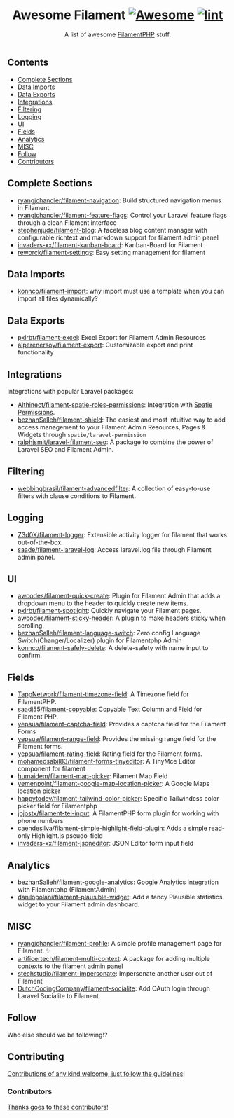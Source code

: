 <div align="center">

<!-- title -->

<!--lint ignore no-dead-urls-->

# Awesome Filament [![Awesome](https://awesome.re/badge.svg)](https://awesome.re) [![lint](https://github.com/spekulatius/awesome-filament/actions/workflows/lint.yaml/badge.svg)](https://github.com/spekulatius/awesome-filament/actions/workflows/lint.yaml)

<!-- subtitle -->

A list of awesome [FilamentPHP](https://github.com/filamentphp/filament) stuff.

<!-- image -->

<a href="" target="_blank" rel="noopener noreferrer">
  <img src="" />
</a>

<!-- description -->

</div>

<!-- TOC -->

## Contents

- [Complete Sections](#complete-sections)
- [Data Imports](#data-imports)
- [Data Exports](#data-exports)
- [Integrations](#integrations)
- [Filtering](#filtering)
- [Logging](#logging)
- [UI](#ui)
- [Fields](#fields)
- [Analytics](#analytics)
- [MISC](#misc)
- [Follow](#follow)
- [Contributors](#contributors)

<!-- CONTENT -->

## Complete Sections

 - [ryangjchandler/filament-navigation](https://github.com/ryangjchandler/filament-navigation): Build structured navigation menus in Filament.
 - [ryangjchandler/filament-feature-flags](https://github.com/ryangjchandler/filament-feature-flags): Control your Laravel feature flags through a clean Filament interface
 - [stephenjude/filament-blog](https://github.com/stephenjude/filament-blog): A faceless blog content manager with configurable richtext and markdown support for filament admin panel
 - [invaders-xx/filament-kanban-board](https://github.com/invaders-xx/filament-kanban-board): Kanban-Board for Filament
 - [reworck/filament-settings](https://github.com/reworck/filament-settings): Easy setting management for filament

## Data Imports

 - [konnco/filament-import](https://github.com/konnco/filament-import): why import must use a template when you can import all files dynamically?

## Data Exports

 - [pxlrbt/filament-excel](https://github.com/pxlrbt/filament-excel): Excel Export for Filament Admin Resources
 - [alperenersoy/filament-export](https://github.com/alperenersoy/filament-export): Customizable export and print functionality

## Integrations

Integrations with popular Laravel packages:

 - [Althinect/filament-spatie-roles-permissions](https://github.com/Althinect/filament-spatie-roles-permissions): Integration with [Spatie Permissions](https://github.com/spatie/laravel-permission).
 - [bezhanSalleh/filament-shield](https://github.com/bezhanSalleh/filament-shield): The easiest and most intuitive way to add access management to your Filament Admin Resources, Pages & Widgets through `spatie/laravel-permission`
 - [ralphjsmit/laravel-filament-seo](https://github.com/ralphjsmit/laravel-filament-seo): A package to combine the power of Laravel SEO and Filament Admin.


## Filtering

 - [webbingbrasil/filament-advancedfilter](https://github.com/webbingbrasil/filament-advancedfilter): A collection of easy-to-use filters with clause conditions to Filament.

## Logging

 - [Z3d0X/filament-logger](https://github.com/Z3d0X/filament-logger): Extensible activity logger for filament that works out-of-the-box.
 - [saade/filament-laravel-log](https://github.com/saade/filament-laravel-log): Access laravel.log file through Filament admin panel.

## UI

 - [awcodes/filament-quick-create](https://github.com/awcodes/filament-quick-create): Plugin for Filament Admin that adds a dropdown menu to the header to quickly create new items.
 - [pxlrbt/filament-spotlight](https://github.com/pxlrbt/filament-spotlight): Quickly navigate your Filament pages.
 - [awcodes/filament-sticky-header](https://github.com/awcodes/filament-sticky-header): A plugin to make headers sticky when scrolling.
 - [bezhanSalleh/filament-language-switch](https://github.com/bezhanSalleh/filament-language-switch): Zero config Language Switch(Changer/Localizer) plugin for Filamentphp Admin
 - [konnco/filament-safely-delete](https://github.com/konnco/filament-safely-delete): A delete-safety with name input to confirm.

## Fields

 - [TappNetwork/filament-timezone-field](https://github.com/TappNetwork/filament-timezone-field): A Timezone field for FilamentPHP.
 - [saadj55/filament-copyable](https://github.com/saadj55/filament-copyable): Copyable Text Column and Field for Filament PHP.
 - [yepsua/filament-captcha-field](https://github.com/yepsua/filament-captcha-field): Provides a captcha field for the Filament Forms
 - [yepsua/filament-range-field](https://github.com/yepsua/filament-range-field): Provides the missing range field for the Filament forms.
 - [yepsua/filament-rating-field](https://github.com/yepsua/filament-rating-field): Rating field for the Filament forms.
 - [mohamedsabil83/filament-forms-tinyeditor](https://github.com/mohamedsabil83/filament-forms-tinyeditor): A TinyMce Editor component for filament
 - [humaidem/filament-map-picker](https://github.com/humaidem/filament-map-picker): Filament Map Field
 - [yemenpoint/filament-google-map-location-picker](https://github.com/yemenpoint/filament-google-map-location-picker): A Google Maps location picker
 - [happytodev/filament-tailwind-color-picker](https://github.com/happytodev/filament-tailwind-color-picker): Specific Tailwindcss color picker field for Filamentphp
 - [jojostx/filament-tel-input](https://github.com/jojostx/filament-tel-input): A FilamentPHP form plugin for working with phone numbers
 - [caendesilva/filament-simple-highlight-field-plugin](https://github.com/caendesilva/filament-simple-highlight-field-plugin): Adds a simple read-only Highlight.js pseudo-field
 - [invaders-xx/filament-jsoneditor](https://github.com/invaders-xx/filament-jsoneditor): JSON Editor form input field

## Analytics

 - [bezhanSalleh/filament-google-analytics](https://github.com/bezhanSalleh/filament-google-analytics): Google Analytics integration with Filamentphp (FilamentAdmin)
 - [danilopolani/filament-plausible-widget](https://github.com/danilopolani/filament-plausible-widget): Add a fancy Plausible statistics widget to your Filament admin dashboard.

## MISC

 - [ryangjchandler/filament-profile](https://github.com/ryangjchandler/filament-profile): A simple profile management page for Filament. ✨
 - [artificertech/filament-multi-context](https://github.com/artificertech/filament-multi-context): A package for adding multiple contexts to the filament admin panel
 - [stechstudio/filament-impersonate](https://github.com/stechstudio/filament-impersonate): Impersonate another user out of Filament
 - [DutchCodingCompany/filament-socialite](https://github.com/DutchCodingCompany/filament-socialite): Add OAuth login through Laravel Socialite to Filament.

<!-- END CONTENT -->

## Follow

<!-- list people worth following on social sites (Twitter, LinkedIn, GitHub, YouTube etc.) -->

Who else should we be following!?

## Contributing

[Contributions of any kind welcome, just follow the guidelines](contributing.md)!

### Contributors

[Thanks goes to these contributors](https://github.com/spekulatius/awesome-filament/graphs/contributors)!
